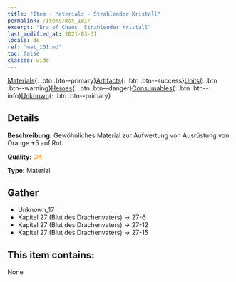 ```yaml
---
title: "Item - Materials - Strahlender Kristall"
permalink: /Items/mat_101/
excerpt: "Era of Chaos  Strahlender Kristall"
last_modified_at: 2021-03-31
locale: de
ref: "mat_101.md"
toc: false
classes: wide
---
```

 [Materials](/de/Items/){: .btn .btn--primary}[Artifacts](/de/Items/Artifacts/){: .btn .btn--success}[Units](/de/Items/Units/){: .btn .btn--warning}[Heroes](/de/Items/Heroes/){: .btn .btn--danger}[Consumables](/de/Items/Consumables/){: .btn .btn--info}[Unknown](/de/Items/Unknown/){: .btn .btn--primary}

## Details
 **Beschreibung:** Gewöhnliches Material zur Aufwertung von Ausrüstung von Orange +5 auf Rot.

 **Quality:** <span style="color: #FF8C00">OK</span>

 **Type:** Material

## Gather

*    Unknown_17 
*    Kapitel 27 (Blut des Drachenvaters) -> 27-6 
*    Kapitel 27 (Blut des Drachenvaters) -> 27-12 
*    Kapitel 27 (Blut des Drachenvaters) -> 27-15 

## This item contains:

  None

